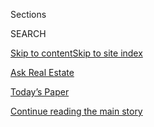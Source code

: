 <div id="app">

<div>

<div class="NYTAppHideMasthead css-zz1s19 e1suatyy0">

<div class="section css-ui9rw0 e1suatyy2">

<div class="css-11hrj97 er09x8g0">

<div class="css-6n7j50">

</div>

<span class="css-1dv1kvn">Sections</span>

<div class="css-10488qs">

<span class="css-1dv1kvn">SEARCH</span>

</div>

[Skip to content](#site-content)[Skip to site index](#site-index)

</div>

<div id="masthead-section-label" class="css-1fnb9ct eaxe0e00">

[Ask Real
Estate](https://www.nytimes.com/column/ask-real-estate)

</div>

<div class="css-10698na e1huz5gh0">

</div>

</div>

<div id="masthead-bar-one" class="section hasLinks css-15hmgas e1csuq9d3">

<div class="css-uqyvli e1csuq9d0">

</div>

<div class="css-1uqjmks e1csuq9d1">

</div>

<div class="css-9e9ivx">

[](https://myaccount.nytimes.com/auth/login?response_type=cookie&client_id=vi)

</div>

<div class="css-1bvtpon e1csuq9d2">

[Today’s Paper](https://www.nytimes.com/section/todayspaper)

</div>

</div>

</div>

</div>

<div data-aria-hidden="false">

<div id="site-content" data-role="main">

<div id="top-wrapper" class="css-15p45cc eaca97t0" type="top">

<div id="top-slug" class="css-19x0jxb eaca97t1" hidden="">

Advertisement

</div>

[Continue reading the main
story](#after-top)

<div class="ad top-wrapper" style="text-align:center;height:100%;display:block;min-height:90px">

<div id="top" class="place-ad" data-position="top" data-size-key="top">

</div>

</div>

<div id="after-top">

</div>

</div>

<div id="collection-ask-real-estate" class="section css-15h4p1b e9abtgs0">

<div class="css-1j21atc e1svk9qx1">

<div class="css-fmiefx e1svk9qx2">

<div class="css-1hk7r2m eu54l5x0">

<div id="sponsor-wrapper" class="css-7a1pgi eaca97t0" type="sponsor" hidden="">

<div id="sponsor-slug" class="css-1l4mleb eaca97t1" hidden="">

Supported by

</div>

[Continue reading the main
story](#after-sponsor)

<div id="sponsor" class="ad sponsor-wrapper" style="text-align:left;height:100%;display:block">

</div>

<div id="after-sponsor">

</div>

</div>

</div>

### <span class="css-hue6tr ezz4tcd1">[Real Estate](/section/realestate)</span>

</div>

<div class="css-nfcc9b e1svk9qx3">

<div class="css-vl9dhg e1svk9qx5">

<div class="css-1nrhkj6 e1svk9qx6">

# Ask Real Estate

<div class="follow-button-placeholder" data-collection-id="">

</div>

</div>

## <span>Answers to your questions about real estate.</span>

</div>

</div>

## <span>Answers to your questions about real estate.</span>

</div>

<div class="css-1rclpnj ekkqrpp0">

</div>

<div class="css-185go5a e1o5byef0">

<div class="css-15cbhtu">

  - [Latest](#stream-panel)
  - <span class="css-6n7j50">Search</span>
    <div class="control">
    <div class="label-container css-1dv1kvn">
    Search
    </div>
    <div class="css-wm4t3d">
    **<span id="clear-search-input" class="css-1dv1kvn">Clear this text
    input</span>
    </div>
    </div>
    <span class="css-1iovbfw"></span>

<div id="stream-panel" class="section css-8msx5b e1jz0cab1">

<div class="css-13mho3u">

1.  
    
    <div class="css-1cp3ece">
    
    <div class="css-1l4spti">
    
    [](/2020/08/01/realestate/coronavirus-covid-apartment-buildings.html)
    
    <div class="css-79elbk">
    
    ![](https://static01.nyt.com/images/2020/08/02/realestate/01Ask/01Ask-thumbWide.jpg?quality=75&auto=webp&disable=upscale)
    
    </div>
    
    ## How Do I Get My Landlord to Follow Covid-19 Rules?
    
    New York issued guidelines for how residential buildings should
    safely operate — but there no consequences for failing to comply.
    
    <div class="css-1nqbnmb ea5icrr0">
    
    By <span class="css-1n7hynb">Ronda
    Kaysen</span>
    
    </div>
    
    </div>
    
    <div class="css-1lc2l26 e1xfvim33">
    
    </div>
    
    </div>

2.  
    
    <div class="css-1cp3ece">
    
    <div class="css-1l4spti">
    
    [](/2020/07/25/realestate/coronavirus-reopening-workers-in-buildings-rules.html)
    
    <div class="css-79elbk">
    
    ![](https://static01.nyt.com/images/2020/07/26/realestate/25Ask-illo/25Ask-illo-thumbWide.jpg?quality=75&auto=webp&disable=upscale)
    
    </div>
    
    ## My Co-op Is Letting Workers in Again. How Do I Know They’re Doing It Safely?
    
    Although the city and state have broad requirements in place,
    apartment buildings are enacting their own rules for residents. The
    key is to make sure you know what they are.
    
    <div class="css-1nqbnmb ea5icrr0">
    
    By <span class="css-1n7hynb">Ronda
    Kaysen</span>
    
    </div>
    
    </div>
    
    <div class="css-1lc2l26 e1xfvim33">
    
    </div>
    
    </div>

3.  
    
    <div class="css-1cp3ece">
    
    <div class="css-1l4spti">
    
    [](/2020/07/18/realestate/gym-playroom-fees-coronavirus.html)
    
    <div class="css-79elbk">
    
    ![](https://static01.nyt.com/images/2020/07/19/realestate/19ask/18ask-thumbWide.jpg?quality=75&auto=webp&disable=upscale)
    
    </div>
    
    ## Can I Stop Paying for Amenities That Closed Because of the Pandemic?
    
    Gyms, playrooms and other commons spaces may be off limits, but that
    may not relieve your financial obligations.
    
    <div class="css-1nqbnmb ea5icrr0">
    
    By <span class="css-1n7hynb">Ronda
    Kaysen</span>
    
    </div>
    
    </div>
    
    <div class="css-1lc2l26 e1xfvim33">
    
    </div>
    
    </div>

4.  
    
    <div class="css-1cp3ece">
    
    <div class="css-1l4spti">
    
    [](/2020/07/11/realestate/what-are-the-quarantine-rules-for-returning-new-yorkers-coronavirus.html)
    
    <div class="css-79elbk">
    
    ![](https://static01.nyt.com/images/2020/07/12/realestate/11Ask/11Ask-thumbWide.jpg?quality=75&auto=webp&disable=upscale)
    
    </div>
    
    ## What Are the Quarantine Rules for Returning New Yorkers?
    
    Those coming from a restricted state must isolate, but you can’t be
    barred from entering your own building.
    
    <div class="css-1nqbnmb ea5icrr0">
    
    By <span class="css-1n7hynb">Ronda
    Kaysen</span>
    
    </div>
    
    </div>
    
    <div class="css-1lc2l26 e1xfvim33">
    
    </div>
    
    </div>

5.  
    
    <div class="css-1cp3ece">
    
    <div class="css-1l4spti">
    
    [](/2020/07/04/realestate/whats-the-best-way-to-make-a-noise-complaint-against-my-neighbor.html)
    
    <div class="css-79elbk">
    
    ![](https://static01.nyt.com/images/2020/07/05/realestate/04Ask/04Ask-thumbWide.jpg?quality=75&auto=webp&disable=upscale)
    
    </div>
    
    ## What’s the Best Way to Make a Noise Complaint Against My Neighbor?
    
    Noise complaints are often difficult to win, but there are some
    avenues to pursue that can work.
    
    <div class="css-1nqbnmb ea5icrr0">
    
    By <span class="css-1n7hynb">Ronda
    Kaysen</span>
    
    </div>
    
    </div>
    
    <div class="css-1lc2l26 e1xfvim33">
    
    </div>
    
    </div>

6.  
    
    <div class="css-1cp3ece">
    
    <div class="css-1l4spti">
    
    [](/2020/06/29/realestate/coronavirus-phase-2-dog-walkers-nannies-co-op.html)
    
    <div class="css-79elbk">
    
    ![](https://static01.nyt.com/images/2020/06/28/realestate/27Ask-illo/27Ask-illo-thumbWide.jpg?quality=75&auto=webp&disable=upscale)
    
    </div>
    
    ## Can Dog Walkers and Nannies Come Into My Co-op Now?
    
    New York City has begun the slow process of reopening, but that
    doesn’t mean a return to normal. The next phase will look quite
    different from the city we knew before the shutdown.
    
    <div class="css-1nqbnmb ea5icrr0">
    
    By <span class="css-1n7hynb">Ronda
    Kaysen</span>
    
    </div>
    
    </div>
    
    <div class="css-1lc2l26 e1xfvim33">
    
    </div>
    
    </div>

7.  
    
    <div class="css-1cp3ece">
    
    <div class="css-1l4spti">
    
    [](/2020/06/20/realestate/bike-bicycle-rack-apartment-storage-coronavirus.html)
    
    <div class="css-79elbk">
    
    ![](https://static01.nyt.com/images/2020/06/21/realestate/13Ask/13Ask-thumbWide.jpg?quality=75&auto=webp&disable=upscale)
    
    </div>
    
    ## So You Got a New Bike. Where Are You Supposed to Store It?
    
    Your apartment hasn’t gotten any bigger, and you need to store your
    bike without making the place unlivable. Here are some options.
    
    <div class="css-1nqbnmb ea5icrr0">
    
    By <span class="css-1n7hynb">Ronda
    Kaysen</span>
    
    </div>
    
    </div>
    
    <div class="css-1lc2l26 e1xfvim33">
    
    </div>
    
    </div>

8.  
    
    <div class="css-1cp3ece">
    
    <div class="css-1l4spti">
    
    [](/2020/06/13/realestate/is-it-safe-to-have-your-air-conditioners-installed-yet-coronavirus.html)
    
    <div class="css-79elbk">
    
    ![](https://static01.nyt.com/images/2020/06/14/realestate/13Ask-illo/13Ask-illo-thumbWide.jpg?quality=75&auto=webp&disable=upscale)
    
    </div>
    
    ## Is It OK to Have Your Air-Conditioners Installed Yet?
    
    It’s getting hot out there, but a lot of New Yorkers are still
    nervous about bringing workers into their apartments.
    
    <div class="css-1nqbnmb ea5icrr0">
    
    By <span class="css-1n7hynb">Ronda
    Kaysen</span>
    
    </div>
    
    </div>
    
    <div class="css-1lc2l26 e1xfvim33">
    
    </div>
    
    </div>

9.  
    
    <div class="css-1cp3ece">
    
    <div class="css-1l4spti">
    
    [](/2020/06/06/realestate/can-my-dog-poop-on-someones-lawn-if-theres-no-sidewalk.html)
    
    <div class="css-79elbk">
    
    ![](https://static01.nyt.com/images/2020/06/07/realestate/06Ask/06Ask-thumbWide.jpg?quality=75&auto=webp&disable=upscale)
    
    </div>
    
    ## Can My Dog Poop on Someone’s Lawn if There’s No Sidewalk?
    
    Even conscientiousness dog owners sometimes find themselves in
    stinky situations.
    
    <div class="css-1nqbnmb ea5icrr0">
    
    By <span class="css-1n7hynb">Ronda
    Kaysen</span>
    
    </div>
    
    </div>
    
    <div class="css-1lc2l26 e1xfvim33">
    
    </div>
    
    </div>

10. 
    
    <div class="css-1cp3ece">
    
    <div class="css-1l4spti">
    
    [](/2020/05/30/realestate/virtual-tours-renting-coronavirus.html)
    
    <div class="css-79elbk">
    
    ![](https://static01.nyt.com/images/2020/05/30/realestate/30Ask/30Ask-thumbWide.jpg?quality=75&auto=webp&disable=upscale)
    
    </div>
    
    ## Are Virtual Tours Really Enough Before Renting a New Home?
    
    Video tours have quickly become the standard way to see available
    apartments and houses. But not all videos are created equal.
    
    <div class="css-1nqbnmb ea5icrr0">
    
    By <span class="css-1n7hynb">Ronda Kaysen</span>
    
    </div>
    
    </div>
    
    <div class="css-1lc2l26 e1xfvim33">
    
    </div>
    
    </div>

<div class="css-13mho3u">

<div class="css-1t62hi8">

<div class="css-1stvaey">

Show
More

<div>

<div style="border:0;clip:rect(0 0 0 0);height:1px;margin:-1px;overflow:hidden;white-space:nowrap;padding:0;width:1px;position:absolute" data-role="log" data-aria-live="assertive">

</div>

<div style="border:0;clip:rect(0 0 0 0);height:1px;margin:-1px;overflow:hidden;white-space:nowrap;padding:0;width:1px;position:absolute" data-role="log" data-aria-live="assertive">

</div>

<div style="border:0;clip:rect(0 0 0 0);height:1px;margin:-1px;overflow:hidden;white-space:nowrap;padding:0;width:1px;position:absolute" data-role="log" data-aria-live="polite">

</div>

<div style="border:0;clip:rect(0 0 0 0);height:1px;margin:-1px;overflow:hidden;white-space:nowrap;padding:0;width:1px;position:absolute" data-role="log" data-aria-live="polite">

</div>

</div>

</div>

</div>

</div>

</div>

<div class="css-g6hk37 supplemental">

<div id="mid1-wrapper" class="css-10wkyv7 eaca97t0" type="lede">

<div id="mid1-slug" class="css-1tag3rd eaca97t1">

Advertisement

</div>

[Continue reading the main
story](#after-mid1)

<div id="mid1" class="ad mid1-wrapper" style="text-align:center;height:100%;display:block;min-height:250px">

</div>

<div id="after-mid1">

</div>

</div>

<div id="mktg-wrapper" class="css-oxle51 eaca97t0" type="mktg">

<div id="mktg-slug" class="css-1tag3rd eaca97t1">

Advertisement

</div>

[Continue reading the main
story](#after-mktg)

<div id="mktg" class="ad mktg-wrapper" style="text-align:center;height:100%;display:block">

</div>

<div id="after-mktg">

</div>

</div>

</div>

</div>

</div>

</div>

</div>

</div>

## Site Index

<div>

</div>

## Site Information Navigation

  - [© <span>2020</span> <span>The New York Times
    Company</span>](https://help.nytimes.com/hc/en-us/articles/115014792127-Copyright-notice)

<!-- end list -->

  - [NYTCo](https://www.nytco.com/)
  - [Contact
    Us](https://help.nytimes.com/hc/en-us/articles/115015385887-Contact-Us)
  - [Work with us](https://www.nytco.com/careers/)
  - [Advertise](https://nytmediakit.com/)
  - [T Brand Studio](http://www.tbrandstudio.com/)
  - [Your Ad
    Choices](https://www.nytimes.com/privacy/cookie-policy#how-do-i-manage-trackers)
  - [Privacy](https://www.nytimes.com/privacy)
  - [Terms of
    Service](https://help.nytimes.com/hc/en-us/articles/115014893428-Terms-of-service)
  - [Terms of
    Sale](https://help.nytimes.com/hc/en-us/articles/115014893968-Terms-of-sale)
  - [Site
    Map](https://spiderbites.nytimes.com)
  - [Help](https://help.nytimes.com/hc/en-us)
  - [Subscriptions](https://www.nytimes.com/subscription?campaignId=37WXW)

</div>

</div>
